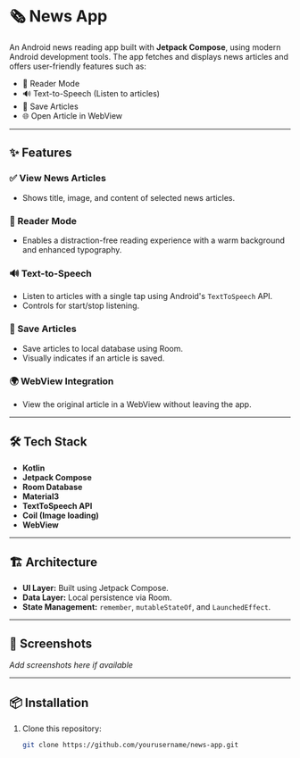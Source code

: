 # 🗞️ News App

An Android news reading app built with **Jetpack Compose**, using modern Android development tools. The app fetches and displays news articles and offers user-friendly features such as:

- 📰 Reader Mode
- 🔊 Text-to-Speech (Listen to articles)
- 💾 Save Articles
- 🌐 Open Article in WebView

---

## ✨ Features

### ✅ View News Articles
- Shows title, image, and content of selected news articles.

### 📖 Reader Mode
- Enables a distraction-free reading experience with a warm background and enhanced typography.

### 🔊 Text-to-Speech
- Listen to articles with a single tap using Android's `TextToSpeech` API.
- Controls for start/stop listening.

### 💾 Save Articles
- Save articles to local database using Room.
- Visually indicates if an article is saved.

### 🌍 WebView Integration
- View the original article in a WebView without leaving the app.

---

## 🛠 Tech Stack

- **Kotlin**
- **Jetpack Compose**
- **Room Database**
- **Material3**
- **TextToSpeech API**
- **Coil (Image loading)**
- **WebView**

---

## 🏗 Architecture

- **UI Layer:** Built using Jetpack Compose.
- **Data Layer:** Local persistence via Room.
- **State Management:** `remember`, `mutableStateOf`, and `LaunchedEffect`.

---

## 📸 Screenshots

_Add screenshots here if available_

---

## 📦 Installation

1. Clone this repository:
   ```bash
   git clone https://github.com/yourusername/news-app.git
